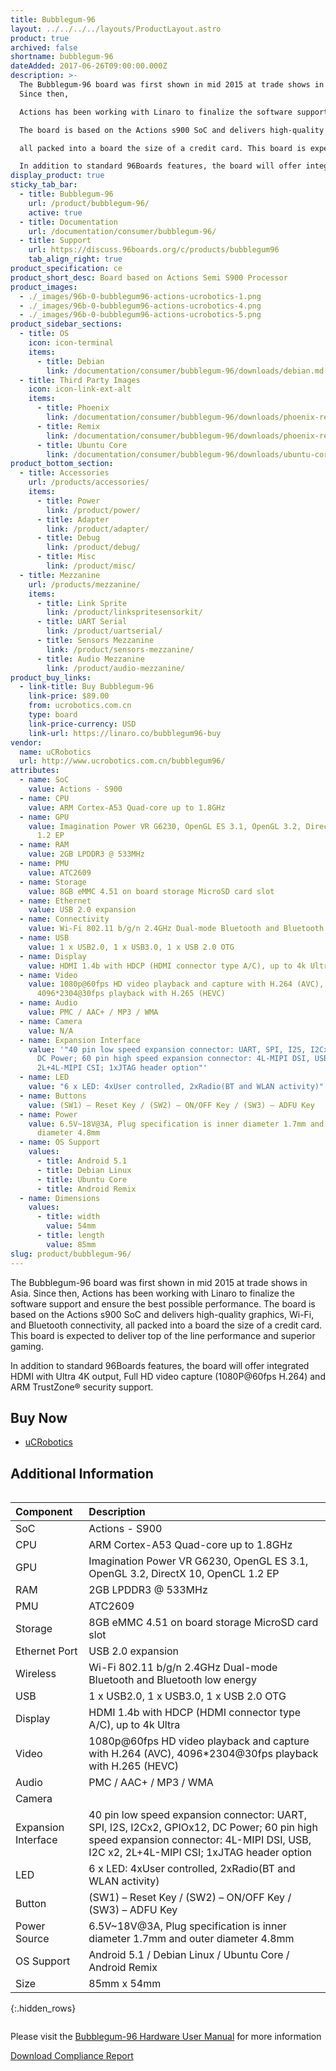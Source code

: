 ```yaml
---
title: Bubblegum-96
layout: ../../../../layouts/ProductLayout.astro
product: true
archived: false
shortname: bubblegum-96
dateAdded: 2017-06-26T09:00:00.000Z
description: >-
  The Bubblegum-96 board was first shown in mid 2015 at trade shows in Asia.
  Since then,

  Actions has been working with Linaro to finalize the software support and ensure the best possible performance.

  The board is based on the Actions s900 SoC and delivers high-quality graphics, Wi-Fi, and Bluetooth® connectivity,

  all packed into a board the size of a credit card. This board is expected to deliver top of the line performance and superior gaming.

  In addition to standard 96Boards features, the board will offer integrated HDMI with Ultra 4K output, Full HD video capture (1080P@60fps H.264) and ARM TrustZone® security support.
display_product: true
sticky_tab_bar:
  - title: Bubblegum-96
    url: /product/bubblegum-96/
    active: true
  - title: Documentation
    url: /documentation/consumer/bubblegum-96/
  - title: Support
    url: https://discuss.96boards.org/c/products/bubblegum96
    tab_align_right: true
product_specification: ce
product_short_desc: Board based on Actions Semi S900 Processor
product_images:
  - ./_images/96b-0-bubblegum96-actions-ucrobotics-1.png
  - ./_images/96b-0-bubblegum96-actions-ucrobotics-4.png
  - ./_images/96b-0-bubblegum96-actions-ucrobotics-5.png
product_sidebar_sections:
  - title: OS
    icon: icon-terminal
    items:
      - title: Debian
        link: /documentation/consumer/bubblegum-96/downloads/debian.md.html
  - title: Third Party Images
    icon: icon-link-ext-alt
    items:
      - title: Phoenix
        link: /documentation/consumer/bubblegum-96/downloads/phoenix-remix.md.html
      - title: Remix
        link: /documentation/consumer/bubblegum-96/downloads/phoenix-remix.md.html
      - title: Ubuntu Core
        link: /documentation/consumer/bubblegum-96/downloads/ubuntu-core.md.html
product_bottom_section:
  - title: Accessories
    url: /products/accessories/
    items:
      - title: Power
        link: /product/power/
      - title: Adapter
        link: /product/adapter/
      - title: Debug
        link: /product/debug/
      - title: Misc
        link: /product/misc/
  - title: Mezzanine
    url: /products/mezzanine/
    items:
      - title: Link Sprite
        link: /product/linkspritesensorkit/
      - title: UART Serial
        link: /product/uartserial/
      - title: Sensors Mezzanine
        link: /product/sensors-mezzanine/
      - title: Audio Mezzanine
        link: /product/audio-mezzanine/
product_buy_links:
  - link-title: Buy Bubblegum-96
    link-price: $89.00
    from: ucrobotics.com.cn
    type: board
    link-price-currency: USD
    link-url: https://linaro.co/bubblegum96-buy
vendor:
  name: uCRobotics
  url: http://www.ucrobotics.com.cn/bubblegum96/
attributes:
  - name: SoC
    value: Actions - S900
  - name: CPU
    value: ARM Cortex-A53 Quad-core up to 1.8GHz
  - name: GPU
    value: Imagination Power VR G6230, OpenGL ES 3.1, OpenGL 3.2, DirectX 10, OpenCL
      1.2 EP
  - name: RAM
    value: 2GB LPDDR3 @ 533MHz
  - name: PMU
    value: ATC2609
  - name: Storage
    value: 8GB eMMC 4.51 on board storage MicroSD card slot
  - name: Ethernet
    value: USB 2.0 expansion
  - name: Connectivity
    value: Wi-Fi 802.11 b/g/n 2.4GHz Dual-mode Bluetooth and Bluetooth low energy
  - name: USB
    value: 1 x USB2.0, 1 x USB3.0, 1 x USB 2.0 OTG
  - name: Display
    value: HDMI 1.4b with HDCP (HDMI connector type A/C), up to 4k Ultra
  - name: Video
    value: 1080p@60fps HD video playback and capture with H.264 (AVC),
      4096*2304@30fps playback with H.265 (HEVC)
  - name: Audio
    value: PMC / AAC+ / MP3 / WMA
  - name: Camera
    value: N/A
  - name: Expansion Interface
    value: '"40 pin low speed expansion connector: UART, SPI, I2S, I2Cx2, GPIOx12,
      DC Power; 60 pin high speed expansion connector: 4L-MIPI DSI, USB, I2C x2,
      2L+4L-MIPI CSI; 1xJTAG header option"'
  - name: LED
    value: "6 x LED: 4xUser controlled, 2xRadio(BT and WLAN activity)"
  - name: Buttons
    value: (SW1) – Reset Key / (SW2) – ON/OFF Key / (SW3) – ADFU Key
  - name: Power
    value: 6.5V~18V@3A, Plug specification is inner diameter 1.7mm and outer
      diameter 4.8mm
  - name: OS Support
    values:
      - title: Android 5.1
      - title: Debian Linux
      - title: Ubuntu Core
      - title: Android Remix
  - name: Dimensions
    values:
      - title: width
        value: 54mm
      - title: length
        value: 85mm
slug: product/bubblegum-96/
---
```

The Bubblegum-96 board was first shown in mid 2015 at trade shows in Asia. Since then,  Actions has been working with Linaro to finalize the software support
and ensure the best possible performance. The board is based on the Actions s900 SoC and delivers high-quality graphics, Wi-Fi, and Bluetooth connectivity, all
packed into a board the size of a credit card. This board is expected to deliver top of the line performance and superior gaming.

In addition to standard 96Boards features, the board will offer integrated HDMI with Ultra 4K output, Full HD video capture (1080P@60fps H.264) and ARM
TrustZone® security support.

## Buy Now

- [uCRobotics](http://linaro.co/bubblegum96-buy)

## Additional Information

<div style="overflow-x:scroll;" markdown="1">

|   Component          |   Description                                                                                          |
|:---------------------|:-------------------------------------------------------------------------------------------------------|
|  SoC                 | Actions - S900                                                                                         |
|  CPU                 | ARM Cortex-A53 Quad-core up to 1.8GHz                                                                  |
|  GPU                 | Imagination Power VR G6230, OpenGL ES 3.1, OpenGL 3.2, DirectX 10, OpenCL 1.2 EP                       |
|  RAM                 | 2GB LPDDR3 @ 533MHz                                                                                    |
|  PMU                 | ATC2609                                                                                                |
|  Storage             | 8GB eMMC 4.51 on board storage MicroSD card slot	                                                |
|  Ethernet Port       | USB 2.0 expansion                                                                                      |
|  Wireless            | Wi-Fi 802.11 b/g/n 2.4GHz Dual-mode Bluetooth and Bluetooth low energy                                 |
|  USB                 | 1 x USB2.0, 1 x USB3.0, 1 x USB 2.0 OTG                                                                |
|  Display             | HDMI 1.4b with HDCP (HDMI connector type A/C), up to 4k Ultra                                          |
|  Video               | 1080p@60fps HD video playback and capture with H.264 (AVC), 4096*2304@30fps playback with H.265 (HEVC) |
|  Audio               | PMC / AAC+ / MP3 / WMA                                                                                 |
|  Camera              |                                                                              |
|  Expansion Interface | 40 pin low speed expansion connector: UART, SPI, I2S, I2Cx2, GPIOx12, DC Power; 60 pin high speed expansion connector: 4L-MIPI DSI, USB, I2C x2, 2L+4L-MIPI CSI; 1xJTAG header option                                                       |
|  LED                 | 6 x LED: 4xUser controlled, 2xRadio(BT and WLAN activity)                                               |
|  Button              | (SW1) – Reset Key / (SW2) – ON/OFF Key / (SW3) – ADFU Key                                                |
|  Power Source        | 6.5V~18V@3A, Plug specification is inner diameter 1.7mm and outer diameter 4.8mm  |
|  OS Support          | Android 5.1 / Debian Linux / Ubuntu Core / Android Remix                                          |
|  Size                | 85mm x 54mm                                                                     |
{:.hidden_rows}
</div>

Please visit the [Bubblegum-96 Hardware User Manual](https://github.com/96boards/documentation/blob/master/consumer/bubblegum-96/hardware-docs/HardwareManual_Bubblegum96_S900_V1.1.pdf) for more information

<a href="/documentation/consumer/bubblegum-96/hardware-docs/files/compliance-bubblegum96.pdf" class="btn blog-read-more-btn center-block">Download Compliance Report</a>
